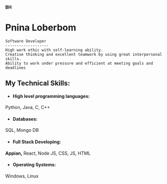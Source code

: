 #### BH
Pnina Loberbom
===============================================================================

    Software Developer
    -------------------
    High work ethic with self-learning ability.
    Creative thinking and excellent teamwork by using great interpersonal skills.
    Ability to work under pressure and efficient at meeting goals and deadlines


My Technical Skills:
---------------

- #### High level programming languages:
Python, Java, C, C++
- #### Databases:
SQL, Mongo DB
- #### Full Stack Developing:
**Appian,** React, Node JS, CSS, JS, HTML
- #### Operating Systems:
Windows, Linux
